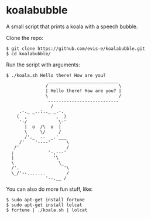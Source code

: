 # koalabubble
A small script that prints a koala with a speech bubble.

Clone the repo:

```
$ git clone https://github.com/evis-e/koalabubble.git
$ cd koalabubble/
```
Run the script with arguments:
```
$ ./koala.sh Hello there! How are you?
                ___________________________
               /                           \
               | Hello there! How are you? |
               \                           /
                ---------------------------
                 /
     .-._ _..:.._ _.-.  
    (  ,           ,  )
     '-/            \-'
       |  o  /\  o  |
       \     \/     /
       /'._  --  _.'___
     /'    '----'      \
   /'                  /
  ;             '-,---'
  |               '\    
  \                 \_  
  /'.                 '\ 
  \_/'--.......        /
               '--.__ /
```
You can also do more fun stuff, like:
```
$ sudo apt-get install fortune
$ sudo apt-get install lolcat
$ fortune | ./koala.sh | lolcat
```
